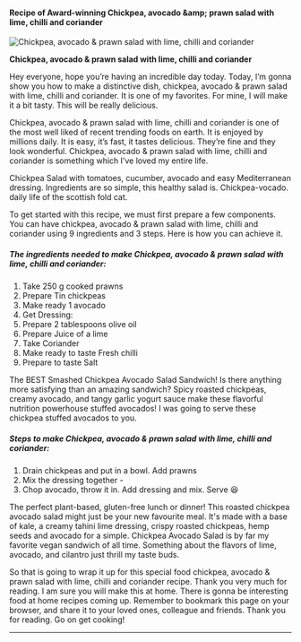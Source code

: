             

#### Recipe of Award-winning Chickpea, avocado &amp;amp; prawn salad with lime, chilli and coriander

![Chickpea, avocado &amp; prawn salad with lime, chilli and coriander](https://img-global.cpcdn.com/recipes/9c6c418c8334a2db/751x532cq70/chickpea-avocado-prawn-salad-with-lime-chilli-and-coriander-recipe-main-photo.jpg)

**Chickpea, avocado &amp; prawn salad with lime, chilli and coriander**

Hey everyone, hope you’re having an incredible day today. Today, I’m gonna show you how to make a distinctive dish, chickpea, avocado & prawn salad with lime, chilli and coriander. It is one of my favorites. For mine, I will make it a bit tasty. This will be really delicious.

Chickpea, avocado & prawn salad with lime, chilli and coriander is one of the most well liked of recent trending foods on earth. It is enjoyed by millions daily. It is easy, it’s fast, it tastes delicious. They’re fine and they look wonderful. Chickpea, avocado & prawn salad with lime, chilli and coriander is something which I’ve loved my entire life.

Chickpea Salad with tomatoes, cucumber, avocado and easy Mediterranean dressing. Ingredients are so simple, this healthy salad is. Chickpea-vocado. daily life of the scottish fold cat.

To get started with this recipe, we must first prepare a few components. You can have chickpea, avocado & prawn salad with lime, chilli and coriander using 9 ingredients and 3 steps. Here is how you can achieve it.

##### The ingredients needed to make Chickpea, avocado & prawn salad with lime, chilli and coriander:

1.  Take 250 g cooked prawns
2.  Prepare Tin chickpeas
3.  Make ready 1 avocado
4.  Get Dressing:
5.  Prepare 2 tablespoons olive oil
6.  Prepare Juice of a lime
7.  Take Coriander
8.  Make ready to taste Fresh chilli
9.  Prepare to taste Salt

The BEST Smashed Chickpea Avocado Salad Sandwich! Is there anything more satisfying than an amazing sandwich? Spicy roasted chickpeas, creamy avocado, and tangy garlic yogurt sauce make these flavorful nutrition powerhouse stuffed avocados! I was going to serve these chickpea stuffed avocados to you.

##### Steps to make Chickpea, avocado & prawn salad with lime, chilli and coriander:

1.  Drain chickpeas and put in a bowl. Add prawns
2.  Mix the dressing together -
3.  Chop avocado, throw it in. Add dressing and mix. Serve 😆

The perfect plant-based, gluten-free lunch or dinner! This roasted chickpea avocado salad might just be your new favourite meal. It's made with a base of kale, a creamy tahini lime dressing, crispy roasted chickpeas, hemp seeds and avocado for a simple. Chickpea Avocado Salad is by far my favorite vegan sandwich of all time. Something about the flavors of lime, avocado, and cilantro just thrill my taste buds.

So that is going to wrap it up for this special food chickpea, avocado & prawn salad with lime, chilli and coriander recipe. Thank you very much for reading. I am sure you will make this at home. There is gonna be interesting food at home recipes coming up. Remember to bookmark this page on your browser, and share it to your loved ones, colleague and friends. Thank you for reading. Go on get cooking!

* * *